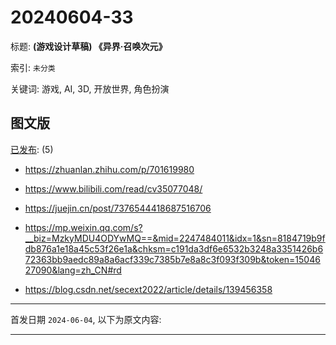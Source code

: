 # 20240604-33

标题:
**(游戏设计草稿) 《异界·召唤次元》**

索引: `未分类`

关键词: 游戏, AI, 3D, 开放世界, 角色扮演


## 图文版

[已发布](./a.md): (5)

+ <https://zhuanlan.zhihu.com/p/701619980>

+ <https://www.bilibili.com/read/cv35077048/>

+ <https://juejin.cn/post/7376544418687516706>

+ <https://mp.weixin.qq.com/s?__biz=MzkyMDU4ODYwMQ==&mid=2247484011&idx=1&sn=8184719b9fdb876a1e18a45c53f26e1a&chksm=c191da3df6e6532b3248a3351426b672363bb9aedc89a8a6acf339c7385b7e8a8c3f093f309b&token=1504627090&lang=zh_CN#rd>

+ <https://blog.csdn.net/secext2022/article/details/139456358>

----

首发日期 `2024-06-04`, 以下为原文内容:

----
